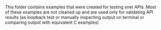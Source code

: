 This folder contains examples that were created for testing xnet APIs. Most of these examples are not cleaned up and are used only for validating API results (as loopback test or manually inspecting output on terminal or comparing output with equivalent C examples)
